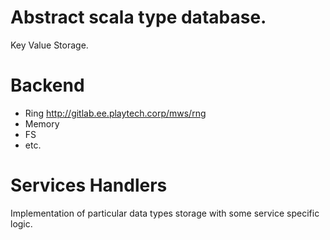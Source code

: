 # Abstract scala type database.

Key Value Storage.

# Backend

 * Ring http://gitlab.ee.playtech.corp/mws/rng
 * Memory
 * FS
 * etc.

# Services Handlers

Implementation of particular data types storage with some service specific logic.
